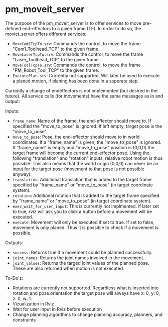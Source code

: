 # pm_moveit_server

The purpose of the pm_moveit_server is to offer services to move pre-defined end-effectors to a given frame (TF). In order to do so, the moviet_server offers different services:

* `MoveCam1TcpTo.srv`: Commands the control, to move the frame "Cam1_Toolhead_TCP" to the given frame.
* `MoveLaserTcpTo.srv`: Commands the control, to move the frame "Laser_Toolhead_TCP" to the given frame.
* `MoveToolTcpTo.srv`: Commands the control, to move the frame "PM_Robot_Tool_TCP" to the given frame.
* `ExecutePlan.srv`: Currently not supported. Will later be used to execute a planed motion, if planing has been done in a seperate step.

Currently a change of endeffectors is not implemented (but desired in the future). All service calls (for movements) have the same messages as in and output:

Inputs:
* `frame_name`: Name of the frame, the end-effector should move to. If specified the "move_to_pose" is ignored. If left empty, target pose is the "move_to_pose".
* `move_to_pose`: Pose, the end-effector should move to in world coordinates. If a "frame_name" is given, the "move_to_pose" is ignored. If "frame_name" is empty and "move_to_pose" position is (0,0,0) the target frame will become the current end-effector pose. Using the following "translation" and "rotation" inputs, relative robot motion is thus possible. This also means that the world origin (0,0,0) can never be an input for the target pose (movement to that pose is not possible anyway).
* `translation`: Additional translation that is added to the target frame specified by "frame_name" or "move_to_pose" (in target coordinate system). 
* `rotation`: Additional rotation that is added to the target frame specified by "frame_name" or "move_to_pose" (in target coordinate system). 
* `exec_wait_for_user_input`: This is currently not implmented. If later set to true, rviz will ask you to click a button before a movement will be executed.
* `execute`: Movement will only be executed if set to true. If set to false, movement is only planed. Thus it is possible to check if a movement is possible.

Outputs:
* `success`: Returns true if a movement could be planned successfully.
* `joint_names`: Returns the joint names involved in the movement.
* `joint_values`: Returns the targed joint values of the planned pose. These are also returned when motion is not executed. 


To-Do's:
* Rotations are currently not supported. Regardless what is inserted into rotation and pose.orientation the target pose will always have x: 0, y: 0, z: 0, w: 1.
* Vizualization in Rviz
* Wait for user input in Rviz before execution
* Change planning algorithms to change planning accuracy, planners, and constraints
